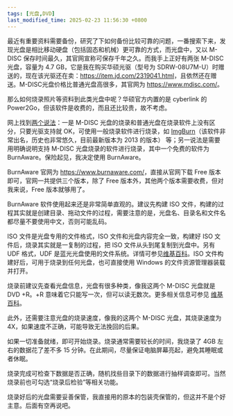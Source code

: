 ```yaml
---
tags: [光盘,DVD]
last_modified_time: 2025-02-23 11:56:30 +0800
---
```


最近有重要资料需要备份，研究了下如何备份比较可靠的问题，一番搜索下来，发现光盘是相比移动硬盘（包括固态和机械）更可靠的方式，而光盘中，又以 M-DISC 保存时间最久，其官网宣称可保存千年之久。而我手上正好有两张 M-DISC 光盘，容量为 4.7 GB，它是我在购买华硕光驱（型号为 SDRW-08U7M-U）时赠送的，现在该光驱还在卖：<https://item.jd.com/2319041.html>，且依然还在赠送。M-DISC光盘价格比普通光盘高很多，其官网为 <https://www.mdisc.com/>。

那么如何烧录照片等资料到此类光盘中呢？华硕官方内置的是 cyberlink 的 Power2Go，但该软件是收费的，而且还比较贵，故不考虑。

网上找到[两个说法](https://www.reddit.com/r/DataHoarder/comments/v0w7o3/does_anyone_have_a_list_of_burning_software_that/)：一是 M-DISC 光盘的烧录和普通光盘在烧录软件上没有区分，只要光驱支持就 OK，可使用一般烧录软件进行烧录，如 [ImgBurn](https://www.imgburn.com/)（该软件非常出名，历史也非常悠久，目前最新版本为 2013 的版本） 等；另一说法是需要用明确说明支持 M-DISC 光盘烧录的软件进行烧录，其中一个免费的软件为 BurnAware。保险起见，我决定使用 BurnAware。

BurnAware 官网为 <https://www.burnaware.com/>，直接从官网下载 Free 版本即可，官网一共提供三个版本，除了 Free 版本外，其他两个版本需要收费，但对我来说，Free 版本就够用了。

BurnAware 软件使用起来还是非常简单直观的。建议先构建 ISO 文件，构建的过程其实就是创建目录、拖动文件的过程，需要注意的是，光盘名、目录名和文件名都尽量不要使用中文，否则可能乱码。

ISO 文件是光盘专用的文件格式，ISO 文件和光盘内容完全一致，构建好 ISO 文件后，烧录其实就是一复制的过程，把 ISO 文件从头到尾复制到光盘中。另有 UDF 格式，UDF 是蓝光光盘使用的文件系统。详情可参见[维基百科](https://zh.wikipedia.org/wiki/ISO%E6%98%A0%E5%83%8F)。ISO 文件构建好后，可用于烧录到任何光盘，也可直接使用 Windows 的文件资源管理器装载并打开。

烧录前建议先查看光盘信息，光盘有很多种类，像我这两个 M-DISC 光盘就是 DVD +R。+R 意味着它只能写一次，但可以读无数次。更多相关信息可参见 [维基百科](https://zh.wikipedia.org/wiki/%E5%85%89%E7%A2%9F#%E5%85%89%E7%A2%9F%E7%A8%AE%E9%A1%9E%E8%88%87%E8%A6%8F%E6%A0%BC)。

此外，还需要注意光盘的烧录速度，像我的这两个 M-DISC 光盘，其烧录速度为 4X，如果速度不正确，可能导致无法挽回的后果。

如果一切准备就绪，即可开始烧录。烧录通常需要较长的时间，我烧录了 4GB 左右的数据花了差不多 15 分钟。在此期间，尽量保证电脑屏幕亮起，避免其睡眠或者休眠。

烧录完成可检查下数据是否正确，随机找些目录下的数据进行抽样调查即可。当然烧录前也可勾选“烧录后检验”等相关功能。

烧录好后的光盘需要妥善保管，我直接用的原本的包装壳保管的，但这并不是个好主意。后面有空再说吧。
